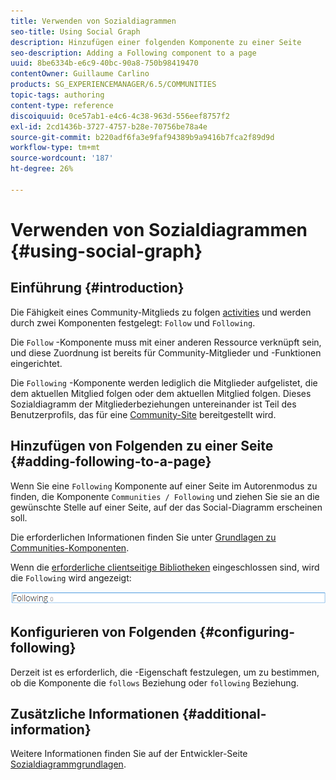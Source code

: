 ```yaml
---
title: Verwenden von Sozialdiagrammen
seo-title: Using Social Graph
description: Hinzufügen einer folgenden Komponente zu einer Seite
seo-description: Adding a Following component to a page
uuid: 8be6334b-e6c9-40bc-90a8-750b98419470
contentOwner: Guillaume Carlino
products: SG_EXPERIENCEMANAGER/6.5/COMMUNITIES
topic-tags: authoring
content-type: reference
discoiquuid: 0ce57ab1-e4c6-4c38-963d-556eef8757f2
exl-id: 2cd1436b-3727-4757-b28e-70756be78a4e
source-git-commit: b220adf6fa3e9faf94389b9a9416b7fca2f89d9d
workflow-type: tm+mt
source-wordcount: '187'
ht-degree: 26%

---
```


# Verwenden von Sozialdiagrammen {#using-social-graph}

## Einführung    {#introduction}

Die Fähigkeit eines Community-Mitglieds zu folgen [activities](activities.md) und werden durch zwei Komponenten festgelegt: `Follow` und `Following`.

Die `Follow` -Komponente muss mit einer anderen Ressource verknüpft sein, und diese Zuordnung ist bereits für Community-Mitglieder und -Funktionen eingerichtet.

Die `Following` -Komponente werden lediglich die Mitglieder aufgelistet, die dem aktuellen Mitglied folgen oder dem aktuellen Mitglied folgen. Dieses Sozialdiagramm der Mitgliederbeziehungen untereinander ist Teil des Benutzerprofils, das für eine [Community-Site](overview.md#communitiessites) bereitgestellt wird.

## Hinzufügen von Folgenden zu einer Seite {#adding-following-to-a-page}

Wenn Sie eine `Following` Komponente auf einer Seite im Autorenmodus zu finden, die Komponente `Communities / Following` und ziehen Sie sie an die gewünschte Stelle auf einer Seite, auf der das Social-Diagramm erscheinen soll.

Die erforderlichen Informationen finden Sie unter [Grundlagen zu Communities-Komponenten](basics.md).

Wenn die [erforderliche clientseitige Bibliotheken](essentials-socialgraph.md#essentials-for-client-side) eingeschlossen sind, wird die `Following` wird angezeigt:

![folgende](assets/following.png)

## Konfigurieren von Folgenden {#configuring-following}

Derzeit ist es erforderlich, die -Eigenschaft festzulegen, um zu bestimmen, ob die Komponente die `follows` Beziehung oder `following` Beziehung.

## Zusätzliche Informationen {#additional-information}

Weitere Informationen finden Sie auf der Entwickler-Seite [Sozialdiagrammgrundlagen](essentials-socialgraph.md).

